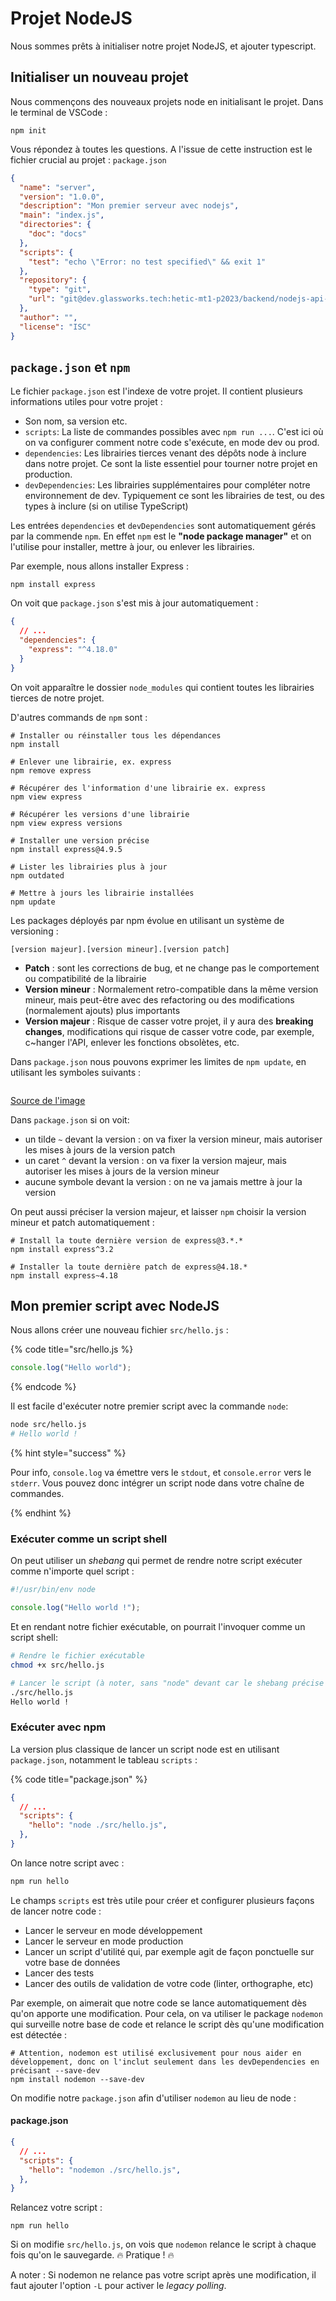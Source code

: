 # Projet NodeJS

Nous sommes prêts à initialiser notre projet NodeJS, et ajouter typescript.


## Initialiser un nouveau projet 

Nous commençons des nouveaux projets node en initialisant le projet. Dans le terminal de VSCode :

```shell
npm init
```

Vous répondez à toutes les questions. A l'issue de cette instruction est le fichier crucial au projet : `package.json`

```json
{
  "name": "server",
  "version": "1.0.0",
  "description": "Mon premier serveur avec nodejs",
  "main": "index.js",
  "directories": {
    "doc": "docs"
  },
  "scripts": {
    "test": "echo \"Error: no test specified\" && exit 1"
  },
  "repository": {
    "type": "git",
    "url": "git@dev.glassworks.tech:hetic-mt1-p2023/backend/nodejs-api-server.git"
  },
  "author": "",
  "license": "ISC"
}

```

## `package.json` et `npm`

Le fichier `package.json` est l'indexe de votre projet. Il contient plusieurs informations utiles pour votre projet :
* Son nom, sa version etc.
* `scripts`: La liste de commandes possibles avec `npm run ...`. C'est ici où on va configurer comment notre code s'exécute, en mode dev ou prod.
* `dependencies`: Les librairies tierces venant des dépôts node à inclure dans notre projet. Ce sont la liste essentiel pour tourner notre projet en production.
* `devDependencies`: Les librairies supplémentaires pour compléter notre environnement de dev. Typiquement ce sont les librairies de test, ou des types à inclure (si on utilise TypeScript)

Les entrées `dependencies` et `devDependencies` sont automatiquement gérés par la commende `npm`. En effet `npm` est le __"node package manager"__ et on l'utilise pour installer, mettre à jour, ou enlever les librairies.

Par exemple, nous allons installer Express :

```shell
npm install express
```

On voit que `package.json` s'est mis à jour automatiquement :

```json 
{
  // ...
  "dependencies": {
    "express": "^4.18.0"
  }
}
```

On voit apparaître le dossier `node_modules` qui contient toutes les librairies tierces de notre projet.

D'autres commands de `npm` sont :

```shell
# Installer ou réinstaller tous les dépendances
npm install

# Enlever une librairie, ex. express
npm remove express

# Récupérer des l'information d'une librairie ex. express
npm view express

# Récupérer les versions d'une librairie
npm view express versions

# Installer une version précise
npm install express@4.9.5

# Lister les librairies plus à jour
npm outdated

# Mettre à jours les librairie installées
npm update

```

Les packages déployés par npm évolue en utilisant un système de versioning :

```
[version majeur].[version mineur].[version patch]
```

* **Patch** : sont les corrections de bug, et ne change pas le comportement ou compatibilité de la librairie
* **Version mineur** : Normalement retro-compatible dans la même version mineur, mais peut-être avec des refactoring ou des modifications (normalement ajouts) plus importants
* **Version majeur** : Risque de casser votre projet, il y aura des __breaking changes__, modifications qui risque de casser votre code, par exemple, c~hanger l'API, enlever les fonctions obsolètes, etc.

Dans `package.json` nous pouvons exprimer les limites de `npm update`, en utilisant les symboles suivants : 

<figure><img src="../../.gitbook/assets/wheelbarrel-with-tilde-caret-white-bg-w1000.jpg" alt=""><figcaption></figcaption></figure>


[Source de l'image](https://bytearcher.com/goodies/semantic-versioning-cheatsheet/)

Dans `package.json` si on voit: 
* un tilde `~` devant la version : on va fixer la version mineur, mais autoriser les mises à jours de la version patch
* un caret `^` devant la version : on va fixer la version majeur, mais autoriser les mises à jours de la version mineur
* aucune symbole devant la version : on ne va jamais mettre à jour la version

On peut aussi préciser la version majeur, et laisser `npm` choisir la version mineur et patch automatiquement :

```
# Install la toute dernière version de express@3.*.*
npm install express^3.2

# Installer la toute dernière patch de express@4.18.*
npm install express~4.18
```

## Mon premier script avec NodeJS

Nous allons créer une nouveau fichier `src/hello.js` :

{% code title="src/hello.js %}
```js
console.log("Hello world");
```
{% endcode %}

Il est facile d'exécuter notre premier script avec la commande `node`:

```bash
node src/hello.js 
# Hello world !
```

{% hint style="success" %}

Pour info, `console.log` va émettre vers le `stdout`, et `console.error` vers le `stderr`. Vous pouvez donc intégrer un script node dans votre chaîne de commandes. 

{% endhint %}


### Exécuter comme un script shell

On peut utiliser un *shebang* qui permet de rendre notre script exécuter comme n'importe quel script :

```js
#!/usr/bin/env node

console.log("Hello world !");
```

Et en rendant notre fichier exécutable, on pourrait l'invoquer comme un script shell:

```bash
# Rendre le fichier exécutable
chmod +x src/hello.js 

# Lancer le script (à noter, sans "node" devant car le shebang précise l'interprète à utiliser!)
./src/hello.js 
Hello world !
```

### Exécuter avec npm

La version plus classique de lancer un script node est en utilisant `package.json`, notamment le tableau `scripts` :

{% code title="package.json" %}
```json
{
  // ...
  "scripts": {
    "hello": "node ./src/hello.js",
  },
}
```

On lance notre script avec :

```bash
npm run hello
```

Le champs `scripts` est très utile pour créer et configurer plusieurs façons de lancer notre code :
* Lancer le serveur en mode développement
* Lancer le serveur en mode production
* Lancer un script d'utilité qui, par exemple agit de façon ponctuelle sur votre base de données
* Lancer des tests
* Lancer des outils de validation de votre code (linter, orthographe, etc)

Par exemple, on aimerait que notre code se lance automatiquement dès qu'on apporte une modification. Pour cela, on va utiliser le package `nodemon` qui surveille notre base de code et relance le script dès qu'une modification est détectée :


```shell
# Attention, nodemon est utilisé exclusivement pour nous aider en développement, donc on l'inclut seulement dans les devDependencies en précisant --save-dev
npm install nodemon --save-dev
```

On modifie notre `package.json` afin d'utiliser `nodemon` au lieu de node :

#### **package.json**
```json
{
  // ...
  "scripts": {
    "hello": "nodemon ./src/hello.js",
  },
}
```

Relancez votre script :

```shell
npm run hello
```

Si on modifie `src/hello.js`, on vois que `nodemon` relance le script à chaque fois qu'on le sauvegarde. :fire: Pratique ! :fire:


A noter : Si nodemon ne relance pas votre script après une modification, il faut ajouter l'option `-L` pour activer le _legacy polling_.


